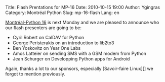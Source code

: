 Title: Flash Prentations for MP-16
Date: 2010-10-15 19:00
Author: Ygingras
Category: Montréal Python
Slug: mp-16-flash
Lang: en

<!--:en-->

[Montréal-Python 16][] is next Monday and we are pleased to announce who
our flash presenters are going to be:

</p>

-   Cyril Robert on CalDAV for Python
-   George Peristerakis on an introduction to lib2to3
-   Ben Yoskovitz on Year One Labs
-   Amos Latteier on sending SMS with a GSM modem from Python
-   Jean Schurger on Developping Python apps for Android

</p>
Again, thanks a lot to our sponsors, especially [Savoir-faire Linux][]
we forgot to mention previously.<!--:-->

  [Montréal-Python 16]: http://montrealpython.org/2010/10/mp-16/
  [Savoir-faire Linux]: http://savoirfairelinux.com/

